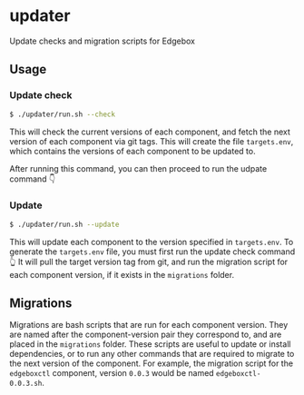 # updater

Update checks and migration scripts for Edgebox

## Usage

### Update check

```bash
$ ./updater/run.sh --check
```

This will check the current versions of each component, and fetch the next version of each component via git tags.
This will create the file `targets.env`, which contains the versions of each component to be updated to.

After running this command, you can then proceed to run the udpate command 👇

### Update

```bash
$ ./updater/run.sh --update
```

This will update each component to the version specified in `targets.env`.
To generate the `targets.env` file, you must first run the update check command 👆
It will pull the target version tag from git, and run the migration script for each component version, if it exists in the `migrations` folder.

## Migrations

Migrations are bash scripts that are run for each component version. They are named after the component-version pair they correspond to, and are placed in the `migrations` folder.
These scripts are useful to update or install dependencies, or to run any other commands that are required to migrate to the next version of the component.
For example, the migration script for the `edgeboxctl` component, version `0.0.3` would be named `edgeboxctl-0.0.3.sh`.
